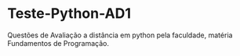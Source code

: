 # Teste-Python-AD1
Questões de Avaliação a distância em python pela faculdade, matéria Fundamentos de Programação.
